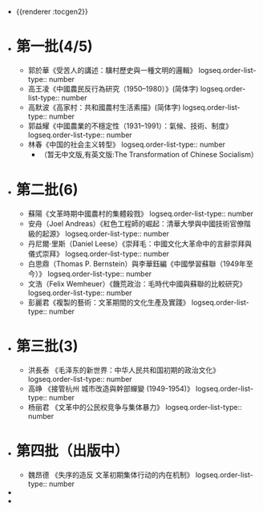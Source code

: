 - {{renderer :tocgen2}}
- # 第一批(4/5)
	- 郭於華《受苦人的講述：驥村歷史與一種文明的邏輯》
	  logseq.order-list-type:: number
	- 高王凌《中國農民反行為研究（1950–1980）》(简体字)
	  logseq.order-list-type:: number
	- 高默波《高家村：共和國農村生活素描》(简体字)
	  logseq.order-list-type:: number
	- 郭益耀《中國農業的不穩定性（1931–1991）：氣候、技術、制度》
	  logseq.order-list-type:: number
	- 林春《中国的社会主义转型》
	  logseq.order-list-type:: number
		- （暂无中文版,有英文版:The Transformation of Chinese Socialism）
- # 第二批(6)
	- 蘇陽《文革時期中國農村的集體殺戮》
	  logseq.order-list-type:: number
	- 安舟（Joel Andreas）《紅色工程師的崛起：清華大學與中國技術官僚階級的起源》
	  logseq.order-list-type:: number
	- 丹尼爾·里斯（Daniel Leese）《崇拜毛：中國文化大革命中的言辭崇拜與儀式崇拜》
	  logseq.order-list-type:: number
	- 白思鼎（Thomas P. Bernstein）與李華鈺編《中國學習蘇聯（1949年至今）》
	  logseq.order-list-type:: number
	- 文浩（Felix Wemheuer）《饑荒政治：毛時代中國與蘇聯的比較研究》
	  logseq.order-list-type:: number
	- 彭麗君《複製的藝術：文革期間的文化生產及實踐》
	  logseq.order-list-type:: number
- # 第三批(3)
	- 洪長泰 《毛泽东的新世界：中华人民共和国初期的政治文化》
	  logseq.order-list-type:: number
	- 高峥 《接管杭州  城市改造與幹部蟬變 (1949-1954)》
	  logseq.order-list-type:: number
	- 杨丽君 《文革中的公民权竞争与集体暴力》
	  logseq.order-list-type:: number
- # 第四批（出版中）
	- 魏昂德 《失序的造反 文革初期集体行动的内在机制》
	  logseq.order-list-type:: number
-
-